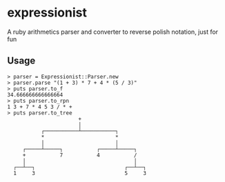 expressionist
=============

A ruby arithmetics parser and converter to reverse polish notation, just for fun

Usage
-----

    > parser = Expressionist::Parser.new
    > parser.parse "(1 + 3) * 7 + 4 * (5 / 3)"
    > puts parser.to_f
    34.666666666666664
    > puts parser.to_rpn
    1 3 + 7 * 4 5 3 / * +
    > puts parser.to_tree
                           +
                           │
               ┌───────────┴───────────┐
               *                       *
               │                       │
         ┌─────┴─────┐           ┌─────┴─────┐
         +           7           4           /
         │                                   │
      ┌──┴──┐                             ┌──┴──┐
      1     3                             5     3
